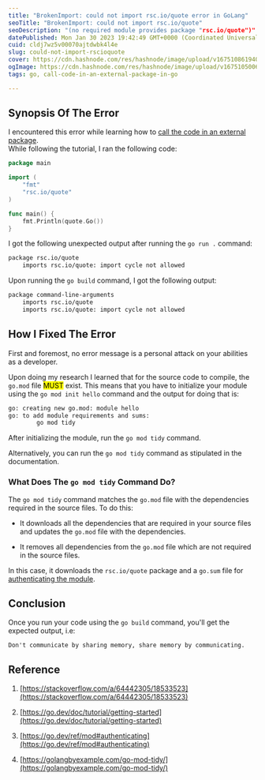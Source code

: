 ```yaml
---
title: "BrokenImport: could not import rsc.io/quote error in GoLang"
seoTitle: "BrokenImport: could not import rsc.io/quote"
seoDescription: "(no required module provides package "rsc.io/quote")"
datePublished: Mon Jan 30 2023 19:42:49 GMT+0000 (Coordinated Universal Time)
cuid: cldj7wz5v00070ajtdwbk4l4e
slug: could-not-import-rscioquote
cover: https://cdn.hashnode.com/res/hashnode/image/upload/v1675108619406/3bcca7ba-c396-4efe-a720-20d767d1faa5.png
ogImage: https://cdn.hashnode.com/res/hashnode/image/upload/v1675105006936/9cd173e7-3e40-4209-8520-0d4e686d1866.png
tags: go, call-code-in-an-external-package-in-go

---
```


## Synopsis Of The Error

I encountered this error while learning how to [call the code in an external package](https://go.dev/doc/tutorial/getting-started).  
While following the tutorial, I ran the following code:

```go
package main

import (
    "fmt"
    "rsc.io/quote"
)

func main() {
    fmt.Println(quote.Go())
}
```

I got the following unexpected output after running the `go run .` command:

```bash
package rsc.io/quote
	imports rsc.io/quote: import cycle not allowed
```

Upon running the `go build` command, I got the following output:

```bash
package command-line-arguments
	imports rsc.io/quote
	imports rsc.io/quote: import cycle not allowed
```

## How I Fixed The Error

First and foremost, no error message is a personal attack on your abilities as a developer.

Upon doing my research I learned that for the source code to compile, the `go.mod` file <mark>MUST</mark> exist. This means that you have to initialize your module using the `go mod init hello` command and the output for doing that is:

```bash
go: creating new go.mod: module hello
go: to add module requirements and sums:
        go mod tidy
```

After initializing the module, run the `go mod tidy` command.

Alternatively, you can run the `go mod tidy` command as stipulated in the documentation.

### What Does The `go mod tidy` Command Do?

The `go mod tidy` command matches the `go.mod` file with the dependencies required in the source files. To do this:

* It downloads all the dependencies that are required in your source files and updates the `go.mod` file with the dependencies.
    
* It removes all dependencies from the `go.mod` file which are not required in the source files.
    

In this case, it downloads the `rsc.io/quote` package and a `go.sum` file for [authenticating the module](https://go.dev/ref/mod#authenticating).

## Conclusion

Once you run your code using the `go build` command, you'll get the expected output, i.e:

```plaintext
Don't communicate by sharing memory, share memory by communicating.
```

## Reference

1. [https://stackoverflow.com/a/64442305/18533523](https://stackoverflow.com/a/64442305/18533523)
    
2. [https://go.dev/doc/tutorial/getting-started](https://go.dev/doc/tutorial/getting-started)
    
3. [https://go.dev/ref/mod#authenticating](https://go.dev/ref/mod#authenticating)
    
4. [https://golangbyexample.com/go-mod-tidy/](https://golangbyexample.com/go-mod-tidy/)